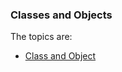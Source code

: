 ### Classes and Objects

The topics are:

* [Class and Object](https://github.com/robsonoduarte/learn-c-cpp/blob/master/cpp-course/classes_objects/classes_objects.cpp)